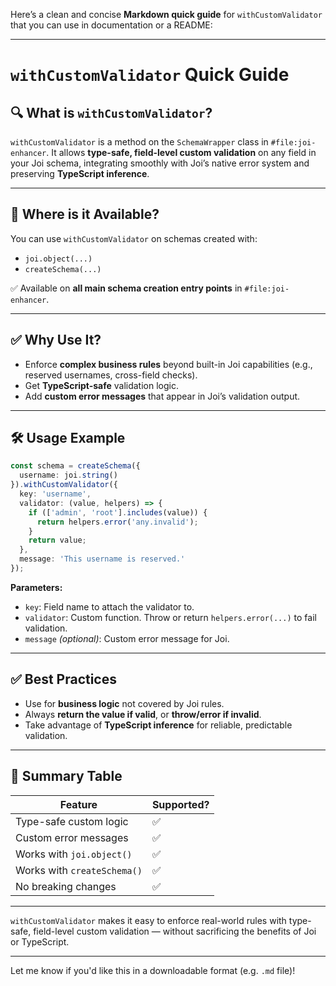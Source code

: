Here’s a clean and concise **Markdown quick guide** for `withCustomValidator` that you can use in documentation or a README:

---

# `withCustomValidator` Quick Guide

## 🔍 What is `withCustomValidator`?

`withCustomValidator` is a method on the `SchemaWrapper` class in `#file:joi-enhancer`.
It allows **type-safe, field-level custom validation** on any field in your Joi schema, integrating smoothly with Joi’s native error system and preserving **TypeScript inference**.

---

## 📍 Where is it Available?

You can use `withCustomValidator` on schemas created with:

* `joi.object(...)`
* `createSchema(...)`

✅ Available on **all main schema creation entry points** in `#file:joi-enhancer`.

---

## ✅ Why Use It?

* Enforce **complex business rules** beyond built-in Joi capabilities (e.g., reserved usernames, cross-field checks).
* Get **TypeScript-safe** validation logic.
* Add **custom error messages** that appear in Joi’s validation output.

---

## 🛠️ Usage Example

```ts
const schema = createSchema({
  username: joi.string()
}).withCustomValidator({
  key: 'username',
  validator: (value, helpers) => {
    if (['admin', 'root'].includes(value)) {
      return helpers.error('any.invalid');
    }
    return value;
  },
  message: 'This username is reserved.'
});
```

**Parameters:**

* `key`: Field name to attach the validator to.
* `validator`: Custom function. Throw or return `helpers.error(...)` to fail validation.
* `message` *(optional)*: Custom error message for Joi.

---

## ✅ Best Practices

* Use for **business logic** not covered by Joi rules.
* Always **return the value if valid**, or **throw/error if invalid**.
* Take advantage of **TypeScript inference** for reliable, predictable validation.

---

## 🧾 Summary Table

| Feature                     | Supported? |
| --------------------------- | ---------- |
| Type-safe custom logic      | ✅          |
| Custom error messages       | ✅          |
| Works with `joi.object()`   | ✅          |
| Works with `createSchema()` | ✅          |
| No breaking changes         | ✅          |

---

`withCustomValidator` makes it easy to enforce real-world rules with type-safe, field-level custom validation — without sacrificing the benefits of Joi or TypeScript.

---

Let me know if you'd like this in a downloadable format (e.g. `.md` file)!
